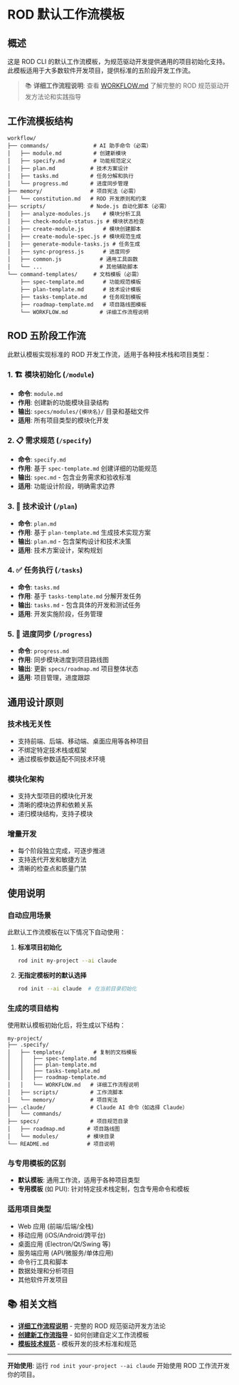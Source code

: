 # ROD 默认工作流模板

## 概述

这是 ROD CLI 的默认工作流模板，为规范驱动开发提供通用的项目初始化支持。此模板适用于大多数软件开发项目，提供标准的五阶段开发工作流。

> 📚 **详细工作流程说明**: 查看 [WORKFLOW.md](./WORKFLOW.md) 了解完整的 ROD 规范驱动开发方法论和实践指导

## 工作流模板结构

```
workflow/
├── commands/              # AI 助手命令（必需）
│   ├── module.md          # 创建新模块
│   ├── specify.md         # 功能规范定义
│   ├── plan.md           # 技术方案设计
│   ├── tasks.md          # 任务分解和执行
│   └── progress.md       # 进度同步管理
├── memory/               # 项目宪法（必需）
│   └── constitution.md   # ROD 开发原则和约束
├── scripts/              # Node.js 自动化脚本（必需）
│   ├── analyze-modules.js    # 模块分析工具
│   ├── check-module-status.js # 模块状态检查
│   ├── create-module.js      # 模块创建脚本
│   ├── create-module-spec.js # 模块规范生成
│   ├── generate-module-tasks.js # 任务生成
│   ├── sync-progress.js      # 进度同步
│   ├── common.js            # 通用工具函数
│   └── ...                  # 其他辅助脚本
└── command-templates/     # 文档模板（必需）
    ├── spec-template.md      # 功能规范模板
    ├── plan-template.md      # 技术设计模板
    ├── tasks-template.md     # 任务规划模板
    ├── roadmap-template.md   # 项目路线图模板
    └── WORKFLOW.md          # 详细工作流程说明
```

## ROD 五阶段工作流

此默认模板实现标准的 ROD 开发工作流，适用于各种技术栈和项目类型：

### 1. 🏗️ 模块初始化 (`/module`)
- **命令**: `module.md`
- **作用**: 创建新的功能模块目录结构
- **输出**: `specs/modules/{模块名}/` 目录和基础文件
- **适用**: 所有项目类型的模块化开发

### 2. 📋 需求规范 (`/specify`)
- **命令**: `specify.md`
- **作用**: 基于 `spec-template.md` 创建详细的功能规范
- **输出**: `spec.md` - 包含业务需求和验收标准
- **适用**: 功能设计阶段，明确需求边界

### 3. 🎯 技术设计 (`/plan`)
- **命令**: `plan.md`
- **作用**: 基于 `plan-template.md` 生成技术实现方案
- **输出**: `plan.md` - 包含架构设计和技术决策
- **适用**: 技术方案设计，架构规划

### 4. ✅ 任务执行 (`/tasks`)
- **命令**: `tasks.md`
- **作用**: 基于 `tasks-template.md` 分解开发任务
- **输出**: `tasks.md` - 包含具体的开发和测试任务
- **适用**: 开发实施阶段，任务管理

### 5. 🔄 进度同步 (`/progress`)
- **命令**: `progress.md`
- **作用**: 同步模块进度到项目路线图
- **输出**: 更新 `specs/roadmap.md` 项目整体状态
- **适用**: 项目管理，进度跟踪

## 通用设计原则

### 技术栈无关性
- 支持前端、后端、移动端、桌面应用等各种项目
- 不绑定特定技术栈或框架
- 通过模板参数适配不同技术环境

### 模块化架构
- 支持大型项目的模块化开发
- 清晰的模块边界和依赖关系
- 递归模块结构，支持子模块

### 增量开发
- 每个阶段独立完成，可逐步推进
- 支持迭代开发和敏捷方法
- 清晰的检查点和质量门禁

## 使用说明

### 自动应用场景
此默认工作流模板在以下情况下自动使用：

1. **标准项目初始化**
   ```bash
   rod init my-project --ai claude
   ```

2. **无指定模板时的默认选择**
   ```bash
   rod init --ai claude  # 在当前目录初始化
   ```

### 生成的项目结构
使用默认模板初始化后，将生成以下结构：
```
my-project/
├── .specify/
│   ├── templates/         # 复制的文档模板
│   │   ├── spec-template.md
│   │   ├── plan-template.md
│   │   ├── tasks-template.md
│   │   ├── roadmap-template.md
│   │   └── WORKFLOW.md   # 详细工作流程说明
│   ├── scripts/          # 工作流脚本
│   └── memory/           # 项目宪法
├── .claude/              # Claude AI 命令（如选择 Claude）
│   └── commands/
├── specs/                # 项目规范目录
│   ├── roadmap.md       # 项目路线图
│   └── modules/         # 模块目录
└── README.md            # 项目说明
```

### 与专用模板的区别
- **默认模板**: 通用工作流，适用于各种项目类型
- **专用模板** (如 PUI): 针对特定技术栈定制，包含专用命令和模板

### 适用项目类型
- Web 应用 (前端/后端/全栈)
- 移动应用 (iOS/Android/跨平台)
- 桌面应用 (Electron/Qt/Swing 等)
- 服务端应用 (API/微服务/单体应用)
- 命令行工具和脚本
- 数据处理和分析项目
- 其他软件开发项目

## 📚 相关文档

- **[详细工作流程说明](./command-templates/WORKFLOW.md)** - 完整的 ROD 规范驱动开发方法论
- **[创建新工作流指导](./CREATE-WORKFLOW.md)** - 如何创建自定义工作流模板
- **[模板技术规范](./TEMPLATE-SPECIFICATIONS.md)** - 模板开发的技术标准和规范

---

**开始使用**: 运行 `rod init your-project --ai claude` 开始使用 ROD 工作流开发你的项目。
